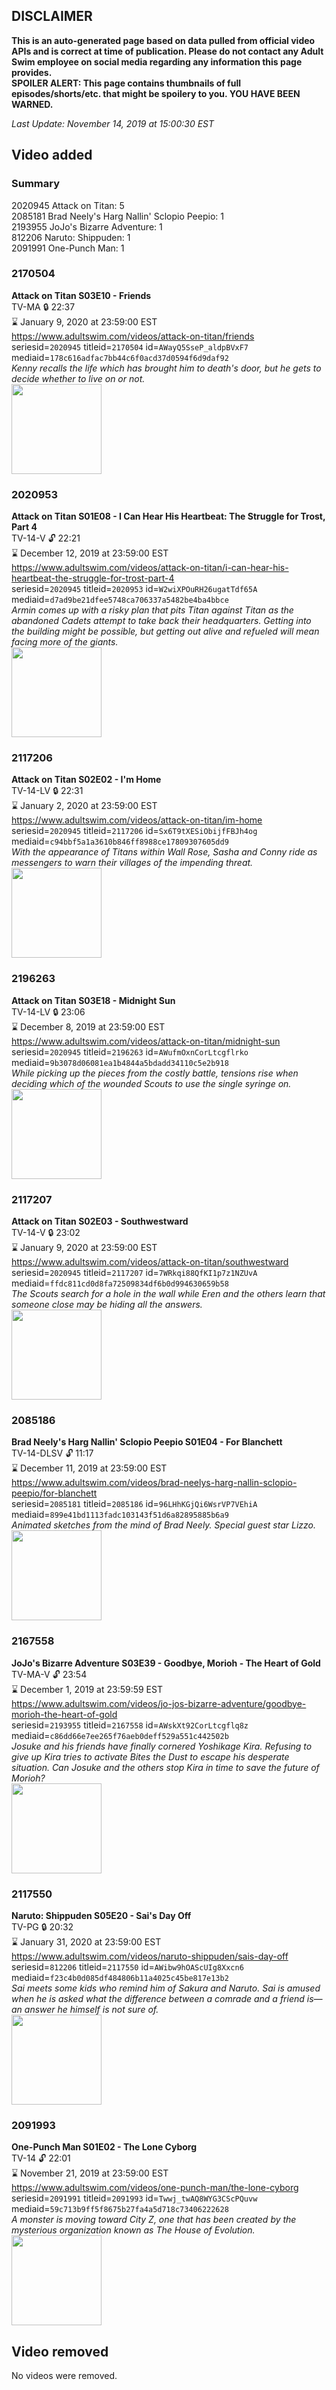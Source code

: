 ## DISCLAIMER
**This is an auto-generated page based on data pulled from official video APIs and is correct at time of publication. Please do not contact any Adult Swim employee on social media regarding any information this page provides.**  
**SPOILER ALERT: This page contains thumbnails of full episodes/shorts/etc. that might be spoilery to you. YOU HAVE BEEN WARNED.**  

_Last Update: November 14, 2019 at 15:00:30 EST_
## Video added
### Summary
2020945 Attack on Titan: 5  
2085181 Brad Neely's Harg Nallin' Sclopio Peepio: 1  
2193955 JoJo's Bizarre Adventure: 1  
812206 Naruto: Shippuden: 1  
2091991 One-Punch Man: 1  
### 2170504
**Attack on Titan S03E10 - Friends**  
TV-MA 🔒 22:37  
⌛ January 9, 2020 at 23:59:00 EST  
https://www.adultswim.com/videos/attack-on-titan/friends  
seriesid=`2020945` titleid=`2170504` id=`AWayQ5SseP_aldpBVxF7` mediaid=`178c616adfac7bb44c6f0acd37d0594f6d9daf92`  
_Kenny recalls the life which has brought him to death's door, but he gets to decide whether to live on or not._  
<a href="https://i.cdn.turner.com/adultswim/big/image-upload/thumbnails/thumb-2_image-15408337612993.jpg"><img src="https://i.cdn.turner.com/adultswim/big/image-upload/thumbnails/thumb-2_image-15408337612993.jpg" height="144px" /></a>
### 2020953
**Attack on Titan S01E08 - I Can Hear His Heartbeat: The Struggle for Trost, Part 4**  
TV-14-V 🔓 22:21  
⌛ December 12, 2019 at 23:59:00 EST  
https://www.adultswim.com/videos/attack-on-titan/i-can-hear-his-heartbeat-the-struggle-for-trost-part-4  
seriesid=`2020945` titleid=`2020953` id=`W2wiXPOuRH26ugatTdf65A` mediaid=`d7ad9be21dfee5748ca706337a5482be4ba4bbce`  
_Armin comes up with a risky plan that pits Titan against Titan as the abandoned Cadets attempt to take back their headquarters. Getting into the building might be possible, but getting out alive and refueled will mean facing more of the giants._  
<a href="https://i.cdn.turner.com/adultswim/big/video/i-can-hear-his-heartbeat-the-struggle-for-trost-part-4/attackontitan_cc_08_pt1-06.jpg"><img src="https://i.cdn.turner.com/adultswim/big/video/i-can-hear-his-heartbeat-the-struggle-for-trost-part-4/attackontitan_cc_08_pt1-06.jpg" height="144px" /></a>
### 2117206
**Attack on Titan S02E02 - I'm Home**  
TV-14-LV 🔒 22:31  
⌛ January 2, 2020 at 23:59:00 EST  
https://www.adultswim.com/videos/attack-on-titan/im-home  
seriesid=`2020945` titleid=`2117206` id=`Sx6T9tXESiObijfFBJh4og` mediaid=`c94bbf5a1a3610b846ff8988ce17809307605dd9`  
_With the appearance of Titans within Wall Rose, Sasha and Conny ride as messengers to warn their villages of the impending threat._  
<a href="https://i.cdn.turner.com/adultswim/big/video/im-home/attackontitan_027_air_cid-345VT.jpg"><img src="https://i.cdn.turner.com/adultswim/big/video/im-home/attackontitan_027_air_cid-345VT.jpg" height="144px" /></a>
### 2196263
**Attack on Titan S03E18 - Midnight Sun**  
TV-14-LV 🔒 23:06  
⌛ December 8, 2019 at 23:59:00 EST  
https://www.adultswim.com/videos/attack-on-titan/midnight-sun  
seriesid=`2020945` titleid=`2196263` id=`AWufmOxnCorLtcgflrko` mediaid=`9b3078d06081ea1b4844a5bdadd34110c5e2b918`  
_While picking up the pieces from the costly battle, tensions rise when deciding which of the wounded Scouts to use the single syringe on._  
<a href="https://i.cdn.turner.com/adultswim/big/image-upload/thumbnails/thumb-2_image-156175072343917.jpg"><img src="https://i.cdn.turner.com/adultswim/big/image-upload/thumbnails/thumb-2_image-156175072343917.jpg" height="144px" /></a>
### 2117207
**Attack on Titan S02E03 - Southwestward**  
TV-14-V 🔒 23:02  
⌛ January 9, 2020 at 23:59:00 EST  
https://www.adultswim.com/videos/attack-on-titan/southwestward  
seriesid=`2020945` titleid=`2117207` id=`7WRkqi88QfKI1p7z1NZUvA` mediaid=`ffdc811cd0d8fa72509834df6b0d994630659b58`  
_The Scouts search for a hole in the wall while Eren and the others learn that someone close may be hiding all the answers._  
<a href="https://i.cdn.turner.com/adultswim/big/video/southwestward/attackontitan_028_dup-20170504.jpg"><img src="https://i.cdn.turner.com/adultswim/big/video/southwestward/attackontitan_028_dup-20170504.jpg" height="144px" /></a>
### 2085186
**Brad Neely's Harg Nallin' Sclopio Peepio S01E04 - For Blanchett**  
TV-14-DLSV 🔓 11:17  
⌛ December 11, 2019 at 23:59:00 EST  
https://www.adultswim.com/videos/brad-neelys-harg-nallin-sclopio-peepio/for-blanchett  
seriesid=`2085181` titleid=`2085186` id=`96LHhKGjQi6WsrVP7VEhiA` mediaid=`899e41bd1113fadc103143f51d6a82895885b6a9`  
_Animated sketches from the mind of Brad Neely. Special guest star Lizzo._  
<a href="https://i.cdn.turner.com/adultswim/big/video/for-blanchett/bnhnsp_105_dup-20160621.jpg"><img src="https://i.cdn.turner.com/adultswim/big/video/for-blanchett/bnhnsp_105_dup-20160621.jpg" height="144px" /></a>
### 2167558
**JoJo's Bizarre Adventure S03E39 - Goodbye, Morioh - The Heart of Gold**  
TV-MA-V 🔓 23:54  
⌛ December 1, 2019 at 23:59:59 EST  
https://www.adultswim.com/videos/jo-jos-bizarre-adventure/goodbye-morioh-the-heart-of-gold  
seriesid=`2193955` titleid=`2167558` id=`AWskXt92CorLtcgflq8z` mediaid=`c86dd66e7ee265f76aeb0deff529a551c442502b`  
_Josuke and his friends have finally cornered Yoshikage Kira. Refusing to give up Kira tries to activate Bites the Dust to escape his desperate situation. Can Josuke and the others stop Kira in time to save the future of Morioh?_  
<a href="https://i.cdn.turner.com/adultswim/big/image-upload/thumbnails/thumb-2_image-15599476438258.jpg"><img src="https://i.cdn.turner.com/adultswim/big/image-upload/thumbnails/thumb-2_image-15599476438258.jpg" height="144px" /></a>
### 2117550
**Naruto: Shippuden S05E20 - Sai's Day Off**  
TV-PG 🔒 20:32  
⌛ January 31, 2020 at 23:59:00 EST  
https://www.adultswim.com/videos/naruto-shippuden/sais-day-off  
seriesid=`812206` titleid=`2117550` id=`AWibw9hOAScUIg8Xxcn6` mediaid=`f23c4b0d085df484806b11a4025c45be817e13b2`  
_Sai meets some kids who remind him of Sakura and Naruto. Sai is amused when he is asked what the difference between a comrade and a friend is—an answer he himself is not sure of._  
<a href="https://i.cdn.turner.com/adultswim/big/image-upload/thumbnails/thumb-2_image-155137766338420.jpg"><img src="https://i.cdn.turner.com/adultswim/big/image-upload/thumbnails/thumb-2_image-155137766338420.jpg" height="144px" /></a>
### 2091993
**One-Punch Man S01E02 - The Lone Cyborg**  
TV-14 🔓 22:01  
⌛ November 21, 2019 at 23:59:00 EST  
https://www.adultswim.com/videos/one-punch-man/the-lone-cyborg  
seriesid=`2091991` titleid=`2091993` id=`Twwj_twAQ8WYG3CScPQuvw` mediaid=`59c713b9ff5f8675b27fa4a5d718c73406222628`  
_A monster is moving toward City Z, one that has been created by the mysterious organization known as The House of Evolution._  
<a href="https://i.cdn.turner.com/adultswim/big/video/the-lone-cyborg/onepunchman_002_air_cid-2W69W.jpg"><img src="https://i.cdn.turner.com/adultswim/big/video/the-lone-cyborg/onepunchman_002_air_cid-2W69W.jpg" height="144px" /></a>
## Video removed
No videos were removed.  
